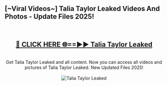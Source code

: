 <h2>[~Viral Videos~] Talia Taylor Leaked Videos And Photos - Update Files 2025!</h2>
<br>
<div align="center">
<h2><a href="https://top-ai-tools.click/QrbHav" rel="nofollow">🔴 CLICK HERE 🌐==►► Talia Taylor Leaked</a></h2>
<br>
Get Talia Taylor Leaked and all content. Now you can access all videos and pictures of Talia Taylor Leaked. New Updated Files 2025!
<br>
<br>
<a href="https://top-ai-tools.click/QrbHav" rel="nofollow" data-target="animated-image.originalLink"><img src="https://i.ibb.co.com/WyWwxjT/player-gif2.gif" alt="Talia Taylor Leaked" style="max-width: 100%; display: inline-block;" data-target="animated-image.originalImage"></a>
</div>
<br>